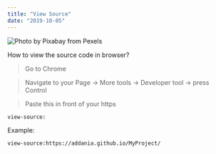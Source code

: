 ```yaml
---
title: "View Source"
date: "2019-10-05"
---
```


![](https://i.imgur.com/3qgZSlV.jpg "Photo by Pixabay from Pexels")

How to view the source code in browser?

> Go to Chrome

> Navigate to your Page -> More tools -> Developer tool -> press Control  

> Paste this in front of your https
```
view-source:
```

Example:
```
view-source:https://addania.github.io/MyProject/
```